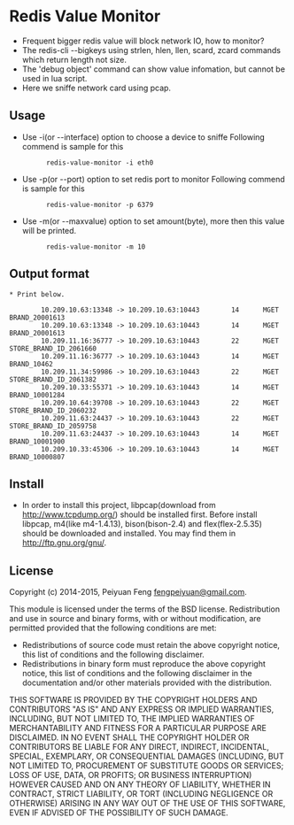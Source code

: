 # Redis Value Monitor 

* Frequent bigger redis value will block network IO, how to monitor?
* The redis-cli --bigkeys using strlen, hlen, llen, scard, zcard commands which return length not size.
* The 'debug object' command can show value infomation, but cannot be used in lua script.
* Here we sniffe network card using pcap. 

## Usage

* Use -i(or --interface) option to choose a device to sniffe
  Following commend is sample for this 
	
			redis-value-monitor -i eth0	
* Use -p(or --port) option to set redis port to monitor
  Following commend is sample for this 
	
			redis-value-monitor -p 6379	
* Use -m(or --maxvalue) option to set amount(byte), more then this value will be printed. 

			redis-value-monitor -m 10	
## Output format
	* Print below.

			10.209.10.63:13348 -> 10.209.10.63:10443        14      MGET BRAND_20001613
			10.209.10.63:13348 -> 10.209.10.63:10443        14      MGET BRAND_20001613
			10.209.11.16:36777 -> 10.209.10.63:10443        22      MGET STORE_BRAND_ID_2061660
			10.209.11.16:36777 -> 10.209.10.63:10443        14      MGET BRAND_10462
			10.209.11.34:59986 -> 10.209.10.63:10443        22      MGET STORE_BRAND_ID_2061382
			10.209.10.33:55371 -> 10.209.10.63:10443        14      MGET BRAND_10001284
			10.209.10.64:39708 -> 10.209.10.63:10443        22      MGET STORE_BRAND_ID_2060232
			10.209.11.63:24437 -> 10.209.10.63:10443        22      MGET STORE_BRAND_ID_2059758
			10.209.11.63:24437 -> 10.209.10.63:10443        14      MGET BRAND_10001900
			10.209.10.33:45306 -> 10.209.10.63:10443        14      MGET BRAND_10000807

## Install

* In order to install this project, libpcap(download from http://www.tcpdump.org/) should be installed first. Before install libpcap, m4(like m4-1.4.13), bison(bison-2.4) and flex(flex-2.5.35) should be downloaded and installed. You may find them in http://ftp.gnu.org/gnu/.

## License

Copyright (c) 2014-2015, Peiyuan Feng <fengpeiyuan@gmail.com>.

This module is licensed under the terms of the BSD license.
Redistribution and use in source and binary forms, with or without
modification, are permitted provided that the following conditions
are met:

* Redistributions of source code must retain the above copyright notice, this list of conditions and the following disclaimer.
* Redistributions in binary form must reproduce the above copyright notice, this list of conditions and the following disclaimer in the documentation and/or other materials provided with the distribution.

THIS SOFTWARE IS PROVIDED BY THE COPYRIGHT HOLDERS AND CONTRIBUTORS
"AS IS" AND ANY EXPRESS OR IMPLIED WARRANTIES, INCLUDING, BUT NOT
LIMITED TO, THE IMPLIED WARRANTIES OF MERCHANTABILITY AND FITNESS FOR
A PARTICULAR PURPOSE ARE DISCLAIMED. IN NO EVENT SHALL THE COPYRIGHT
HOLDER OR CONTRIBUTORS BE LIABLE FOR ANY DIRECT, INDIRECT, INCIDENTAL,
SPECIAL, EXEMPLARY, OR CONSEQUENTIAL DAMAGES (INCLUDING, BUT NOT LIMITED
TO, PROCUREMENT OF SUBSTITUTE GOODS OR SERVICES; LOSS OF USE, DATA, OR
PROFITS; OR BUSINESS INTERRUPTION) HOWEVER CAUSED AND ON ANY THEORY OF
LIABILITY, WHETHER IN CONTRACT, STRICT LIABILITY, OR TORT (INCLUDING
NEGLIGENCE OR OTHERWISE) ARISING IN ANY WAY OUT OF THE USE OF THIS
SOFTWARE, EVEN IF ADVISED OF THE POSSIBILITY OF SUCH DAMAGE.
